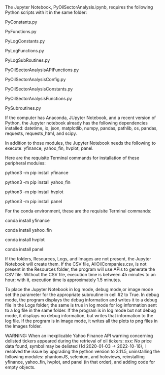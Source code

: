 The Jupyter Notebook, PyOilSectorAnalysis.ipynb, requires the following Python scripts 
with it in the same folder:

PyConstants.py

PyFunctions.py

PyLogConstants.py

PyLogFunctions.py

PyLogSubRoutines.py

PyOilSectorAnalysisAPIFunctions.py

PyOilSectorAnalysisConfig.py

PyOilSectorAnalysisConstants.py

PyOilSectorAnalysisFunctions.py

PySubroutines.py

If the computer has Anaconda, JUpyter Notebook, and a recent version of Python, the 
Jupyter notebook already has the following dependencies installed: datetime, io, json, 
matplotlib, numpy, pandas, pathlib, os, pandas, requests, requests_html, and scipy.

In addition to those modules, the Jupyter Notebook needs the following to execute: 
yfinance, yahoo_fin, hvplot, panel.

Here are the requisite Terminal commands for installation of these peripheral modules:

python3 -m pip install yfinance

python3 -m pip install yahoo_fin

python3 -m pip install hvplot

python3 -m pip install panel

For the conda environment, these are the requisite Terminal commands:

conda install yfinance

conda install yahoo_fin

conda install hvplot

conda install panel

If the folders, Resources, Logs, and Images are not present, the Jupyter Notebook will 
create them.  If the CSV file, AllOilCompanies.csv, is not present in the Resources folder, 
the program will use APIs to generate the CSV file.  Without the CSV file, execution time 
is between 45 minutes to an hour; with it, execution time is approximately 1.5 minutes.

To place the Jupyter Notebook in log mode, debug mode,or image mode set the parameter for
the appropriate subroutine in cell #2 to True.  In debug mode, the program displays the 
debug information and writes it to a debug file in the Logs folder; the same is true in 
log mode for log information sent to a log file in the same folder.  If the program is in 
log mode but not debug mode, it displays no debug information, but writes that information 
to the log file. If the program is in image mode, it writes all the plots to png files in 
the Images folder.

WARNING: When an inexplicable Yahoo Finance API warning concerning delisted tickers appeared 
during the retrieval of oil tickers: xxx: No price data found, symbol may be delisted 
(1d 2020-01-03 -> 2022-10-16), I resolved the issue by upgrading the python version to 3.11.5, 
uninstalling the following modules: phantomJS, selenium, and holoviews, reinstalling yfinance, 
yahoo_fin, hvplot, and panel (in that order), and adding code for empty objects.  
